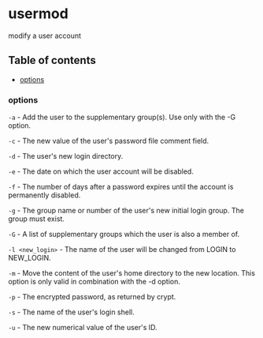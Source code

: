 # usermod

modify a user account

## Table of contents

* [options](#options)

### options
`-a` -  Add the user to the supplementary group(s). Use only with the -G option.

`-c` - The new value of the user's password file comment field.

`-d` - The user's new login directory.

`-e` - The date on which the user account will be disabled.

`-f` - The number of days after a password expires until the account is permanently disabled.

`-g` - The group name or number of the user's new initial login group. The group must exist.

`-G` - A list of supplementary groups which the user is also a member of.

`-l <new_login>` - The name of the user will be changed from LOGIN to NEW_LOGIN.

`-m` - Move the content of the user's home directory to the new location. This option is only valid in combination with the -d option.

`-p` - The encrypted password, as returned by crypt. 

`-s` - The name of the user's login shell.

`-u` - The new numerical value of the user's ID.
